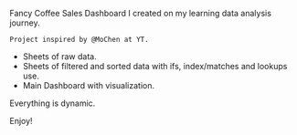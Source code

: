 Fancy Coffee Sales Dashboard I created on my learning data analysis journey.

`Project inspired by @MoChen at YT.`

* Sheets of raw data.
* Sheets of filtered and sorted data with ifs, index/matches and lookups use.
* Main Dashboard with visualization.

Everything is dynamic.

Enjoy!
